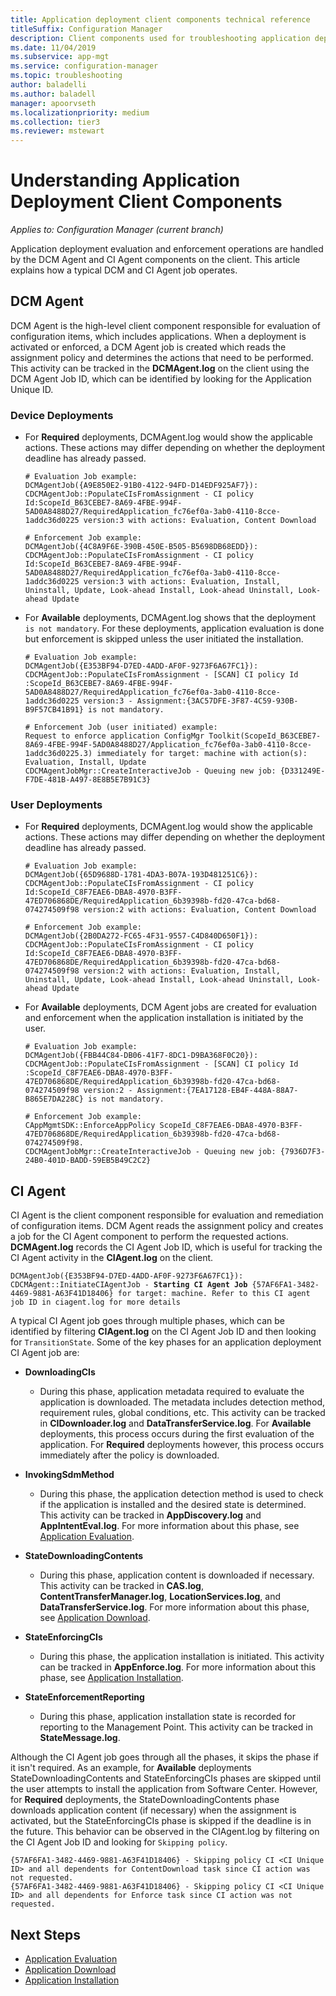 ```yaml
---
title: Application deployment client components technical reference
titleSuffix: Configuration Manager
description: Client components used for troubleshooting application deployment in Configuration Manager.
ms.date: 11/04/2019
ms.subservice: app-mgt
ms.service: configuration-manager
ms.topic: troubleshooting
author: baladelli
ms.author: baladell
manager: apoorvseth
ms.localizationpriority: medium
ms.collection: tier3
ms.reviewer: mstewart
---
```


# Understanding Application Deployment Client Components

*Applies to: Configuration Manager (current branch)*

Application deployment evaluation and enforcement operations are handled by the DCM Agent and CI Agent components on the client. This article explains how a typical DCM and CI Agent job operates.

## DCM Agent

DCM Agent is the high-level client component responsible for evaluation of configuration items, which includes applications. When a deployment is activated or enforced, a DCM Agent job is created which reads the assignment policy and determines the actions that need to be performed. This activity can be tracked in the **DCMAgent.log** on the client using the DCM Agent Job ID, which can be identified by looking for the Application Unique ID.

### Device Deployments

- For **Required** deployments, DCMAgent.log would show the applicable actions. These actions may differ depending on whether the deployment deadline has already passed.

    ```text
    # Evaluation Job example:
    DCMAgentJob({A9E850E2-91B0-4122-94FD-D14EDF925AF7}): CDCMAgentJob::PopulateCIsFromAssignment - CI policy Id:ScopeId_B63CEBE7-8A69-4FBE-994F-5AD0A8488D27/RequiredApplication_fc76ef0a-3ab0-4110-8cce-1addc36d0225 version:3 with actions: Evaluation, Content Download

    # Enforcement Job example:
    DCMAgentJob({4C8A9F6E-390B-450E-B505-B5698DB68EDD}): CDCMAgentJob::PopulateCIsFromAssignment - CI policy Id:ScopeId_B63CEBE7-8A69-4FBE-994F-5AD0A8488D27/RequiredApplication_fc76ef0a-3ab0-4110-8cce-1addc36d0225 version:3 with actions: Evaluation, Install, Uninstall, Update, Look-ahead Install, Look-ahead Uninstall, Look-ahead Update
    ```

- For **Available** deployments, DCMAgent.log shows that the deployment `is not mandatory`. For these deployments, application evaluation is done but enforcement is skipped unless the user initiated the installation.

    ```text
    # Evaluation Job example:
    DCMAgentJob({E353BF94-D7ED-4ADD-AF0F-9273F6A67FC1}): CDCMAgentJob::PopulateCIsFromAssignment - [SCAN] CI policy Id :ScopeId_B63CEBE7-8A69-4FBE-994F-5AD0A8488D27/RequiredApplication_fc76ef0a-3ab0-4110-8cce-1addc36d0225 version:3 - Assignment:{3AC57DFE-3F87-4C59-930B-B9F57CB41B91} is not mandatory.

    # Enforcement Job (user initiated) example:
    Request to enforce application ConfigMgr Toolkit(ScopeId_B63CEBE7-8A69-4FBE-994F-5AD0A8488D27/Application_fc76ef0a-3ab0-4110-8cce-1addc36d0225.3) immediately for target: machine with action(s): Evaluation, Install, Update
    CDCMAgentJobMgr::CreateInteractiveJob - Queuing new job: {D331249E-F7DE-481B-A497-8E8B5E7B91C3}

    ```

### User Deployments

- For **Required** deployments, DCMAgent.log would show the applicable actions. These actions may differ depending on whether the deployment deadline has already passed.

    ```text
    # Evaluation Job example:
    DCMAgentJob({65D9688D-1781-4DA3-B07A-193D481251C6}): CDCMAgentJob::PopulateCIsFromAssignment - CI policy Id:ScopeId_C8F7EAE6-DBA8-4970-B3FF-47ED706868DE/RequiredApplication_6b39398b-fd20-47ca-bd68-074274509f98 version:2 with actions: Evaluation, Content Download

    # Enforcement Job example:
    DCMAgentJob({2B0DA272-FC65-4F31-9557-C4D840D650F1}): CDCMAgentJob::PopulateCIsFromAssignment - CI policy Id:ScopeId_C8F7EAE6-DBA8-4970-B3FF-47ED706868DE/RequiredApplication_6b39398b-fd20-47ca-bd68-074274509f98 version:2 with actions: Evaluation, Install, Uninstall, Update, Look-ahead Install, Look-ahead Uninstall, Look-ahead Update
    ```

- For **Available** deployments, DCM Agent jobs are created for evaluation and enforcement when the application installation is initiated by the user.

    ```text
    # Evaluation Job example:
    DCMAgentJob({FBB44C84-DB06-41F7-8DC1-D9BA368F0C20}): CDCMAgentJob::PopulateCIsFromAssignment - [SCAN] CI policy Id :ScopeId_C8F7EAE6-DBA8-4970-B3FF-47ED706868DE/RequiredApplication_6b39398b-fd20-47ca-bd68-074274509f98 version:2 - Assignment:{7EA17128-EB4F-448A-88A7-B865E7DA228C} is not mandatory.

    # Enforcement Job example:
    CAppMgmtSDK::EnforceAppPolicy ScopeId_C8F7EAE6-DBA8-4970-B3FF-47ED706868DE/RequiredApplication_6b39398b-fd20-47ca-bd68-074274509f98.
    CDCMAgentJobMgr::CreateInteractiveJob - Queuing new job: {7936D7F3-24B0-401D-BADD-59EB5B49C2C2}
    ```

## CI Agent

CI Agent is the client component responsible for evaluation and remediation of configuration items. DCM Agent reads the assignment policy and creates a job for the CI Agent component to perform the requested actions. **DCMAgent.log** records the CI Agent Job ID, which is useful for tracking the CI Agent activity in the **CIAgent.log** on the client.

<pre><code class="lang-text">DCMAgentJob({E353BF94-D7ED-4ADD-AF0F-9273F6A67FC1}): CDCMAgent::InitiateCIAgentJob - <b>Starting CI Agent Job</b> {57AF6FA1-3482-4469-9881-A63F41D18406} for target: machine. Refer to this CI agent job ID in ciagent.log for more details
</code></pre>

A typical CI Agent job goes through multiple phases, which can be identified by filtering **CIAgent.log** on the CI Agent Job ID and then looking for `TransitionState`. Some of the key phases for an application deployment CI Agent job are:

- **DownloadingCIs**
  - During this phase, application metadata required to evaluate the application is downloaded. The metadata includes detection method, requirement rules, global conditions, etc. This activity can be tracked in **CIDownloader.log** and **DataTransferService.log**. For **Available** deployments, this process occurs during the first evaluation of the application. For **Required** deployments however, this process occurs immediately after the policy is downloaded.

- **InvokingSdmMethod**
  - During this phase, the application detection method is used to check if the application is installed and the desired state is determined. This activity can be tracked in **AppDiscovery.log** and **AppIntentEval.log**. For more information about this phase, see [Application Evaluation](deployment-evaluation-technical-reference.md).

- **StateDownloadingContents**
  - During this phase, application content is downloaded if necessary. This activity can be tracked in **CAS.log**, **ContentTransferManager.log**, **LocationServices.log**, and **DataTransferService.log**. For more information about this phase, see [Application Download](deployment-download-technical-reference.md).

- **StateEnforcingCIs**
  - During this phase, the application installation is initiated. This activity can be tracked in **AppEnforce.log**. For more information about this phase, see [Application Installation](deployment-install-technical-reference.md).

- **StateEnforcementReporting**
  - During this phase, application installation state is recorded for reporting to the Management Point. This activity can be tracked in **StateMessage.log**.

Although the CI Agent job goes through all the phases, it skips the phase if it isn't required. As an example, for **Available** deployments StateDownloadingContents and StateEnforcingCIs phases are skipped until the user attempts to install the application from Software Center. However, for **Required** deployments, the StateDownloadingContents phase downloads application content (if necessary) when the assignment is activated, but the StateEnforcingCIs phase is skipped if the deadline is in the future. This behavior can be observed in the CIAgent.log by filtering on the CI Agent Job ID and looking for `Skipping policy`.

```text
{57AF6FA1-3482-4469-9881-A63F41D18406} - Skipping policy CI <CI Unique ID> and all dependents for ContentDownload task since CI action was not requested.
{57AF6FA1-3482-4469-9881-A63F41D18406} - Skipping policy CI <CI Unique ID> and all dependents for Enforce task since CI action was not requested.
```

## Next Steps

- [Application Evaluation](deployment-evaluation-technical-reference.md)
- [Application Download](deployment-download-technical-reference.md)
- [Application Installation](deployment-install-technical-reference.md)
